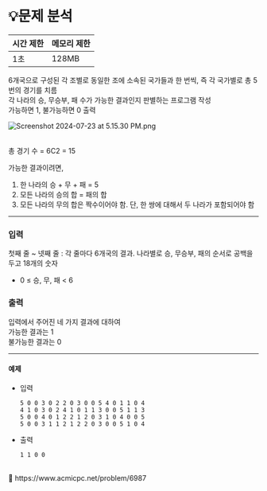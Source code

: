 # 💡**문제 분석**

| 시간 제한 | 메모리 제한 |
| --- | --- |
| 1초 | 128MB |

6개국으로 구성된 각 조별로 동일한 조에 소속된 국가들과 한 번씩, 즉 각 국가별로 총 5번의 경기를 치름
<br>
각 나라의 승, 무승부, 패 수가 가능한 결과인지 판별하는 프로그램 작성
<br>
가능하면 1, 불가능하면 0 출력

![Screenshot 2024-07-23 at 5.15.30 PM.png](https://prod-files-secure.s3.us-west-2.amazonaws.com/83fc913d-7aaf-4b41-bda4-c9ce0bedcbeb/4c5d3a0f-378b-4e7f-ad54-07425d0e4bfb/Screenshot_2024-07-23_at_5.15.30_PM.png)

<br>

<aside>
총 경기 수 = 6C2 = 15

가능한 결과이려면, 
1. 한 나라의 승 + 무 + 패 = 5
2. 모든 나라의 승의 합 = 패의 합
3. 모든 나라의 무의 합은 짝수이어야 함. 단, 한 쌍에 대해서 두 나라가 포함되어야 함
</aside>

---
### 입력

첫째 줄 ~ 넷째 줄 : 각 줄마다 6개국의 결과. 나라별로 승, 무승부, 패의 순서로 공백을 두고 18개의 숫자

- 0 ≤ 승, 무, 패 < 6

### 출력

입력에서 주어진 네 가지 결과에 대하여
<br>
가능한 결과는 1
<br>
불가능한 결과는 0

---
#### **예제**
- 입력
    
    ```
    5 0 0 3 0 2 2 0 3 0 0 5 4 0 1 1 0 4
    4 1 0 3 0 2 4 1 0 1 1 3 0 0 5 1 1 3
    5 0 0 4 0 1 2 2 1 2 0 3 1 0 4 0 0 5
    5 0 0 3 1 1 2 1 2 2 0 3 0 0 5 1 0 4
    ```
    
- 출력
    
    ```
    1 1 0 0
    ```
    
<br>
<aside>
📎 https://www.acmicpc.net/problem/6987

</aside>